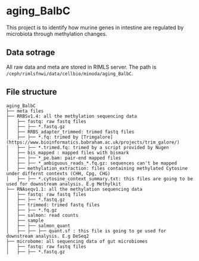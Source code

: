 # aging_BalbC
This project is to identify how murine genes in intestine are regulated by microbiota through methylation changes.

## Data sotrage
All raw data and meta are stored in RIMLS server. The path is `/ceph/rimlsfnwi/data/cellbio/minoda/aging_BalbC`.

## File structure
```
aging_BalbC
├── meta files
├── RRBSv1.4: all the methylation sequencing data
│   ├── fastq: raw fastq files
│   ├── ├── *.fastq.gz
│   ├── RRBS_adapter_trimmed: trimed fastq files
│   ├── ├── *.fq: trimed by [Trimgalore](https://www.bioinformatics.babraham.ac.uk/projects/trim_galore/)
│   ├── ├── *.trimed.fq: trimed by a script provided by Nugen
│   ├── bis_mapped : mapped files with bismark
│   ├── ├── *_pe.bam: pair-end mapped files
│   ├── ├── *_ambiguous_reads_*.fq.gz: sequences can't be mapped
│   ├── methylation_extraction: files containing methylated Cytosine under differnt contexts (CHH, Cpg, CHG)
│   ├── ├── *.cytosine_context_summary.txt: this files are going to be used for downstream analysis. E.g Methylkit
├── RNAseqv1.1: all the methylation sequencing data
│   ├── fastq: raw fastq files
│   ├── ├── *.fastq.gz
│   ├── trimmed: trimed fastq files
│   ├── ├── *.fq.gz
│   ├── salmon: read counts 
│   ├── sample
│   ├── ├── salmon_quant
│   ├── ├── ├── quant.sf : this file is going to ge used for downstream analysis. E.g DeSeq2
├── microbome: all sequencing data of gut microbiomes
│   ├── fastq: raw fastq files
│   ├── ├── *.fastq.gz
```
